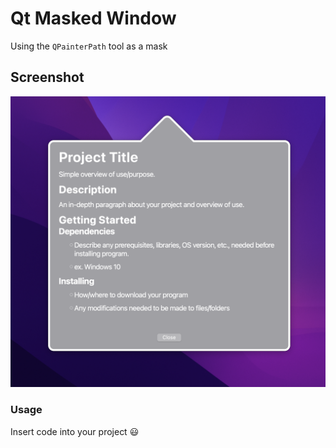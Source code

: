 # Qt Masked Window

Using the `QPainterPath` tool as a mask 

## Screenshot

![Alt text](./screenshot/test_window.png "Screeshot")

### Usage

Insert code into your project :smiley: